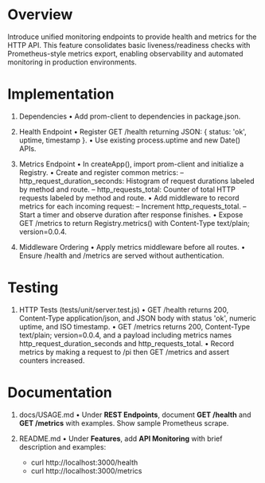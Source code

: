 # Overview

Introduce unified monitoring endpoints to provide health and metrics for the HTTP API. This feature consolidates basic liveness/readiness checks with Prometheus-style metrics export, enabling observability and automated monitoring in production environments.

# Implementation

1. Dependencies
   • Add prom-client to dependencies in package.json.

2. Health Endpoint
   • Register GET /health returning JSON: { status: 'ok', uptime, timestamp }.
   • Use existing process.uptime and new Date() APIs.

3. Metrics Endpoint
   • In createApp(), import prom-client and initialize a Registry.
   • Create and register common metrics:
     – http_request_duration_seconds: Histogram of request durations labeled by method and route.
     – http_requests_total: Counter of total HTTP requests labeled by method and route.
   • Add middleware to record metrics for each incoming request:
     – Increment http_requests_total.
     – Start a timer and observe duration after response finishes.
   • Expose GET /metrics to return Registry.metrics() with Content-Type text/plain; version=0.0.4.

4. Middleware Ordering
   • Apply metrics middleware before all routes.
   • Ensure /health and /metrics are served without authentication.

# Testing

1. HTTP Tests (tests/unit/server.test.js)
   • GET /health returns 200, Content-Type application/json, and JSON body with status 'ok', numeric uptime, and ISO timestamp.
   • GET /metrics returns 200, Content-Type text/plain; version=0.0.4, and a payload including metrics names http_request_duration_seconds and http_requests_total.
   • Record metrics by making a request to /pi then GET /metrics and assert counters increased.

# Documentation

1. docs/USAGE.md
   • Under **REST Endpoints**, document **GET /health** and **GET /metrics** with examples. Show sample Prometheus scrape.

2. README.md
   • Under **Features**, add **API Monitoring** with brief description and examples:
     - curl http://localhost:3000/health
     - curl http://localhost:3000/metrics